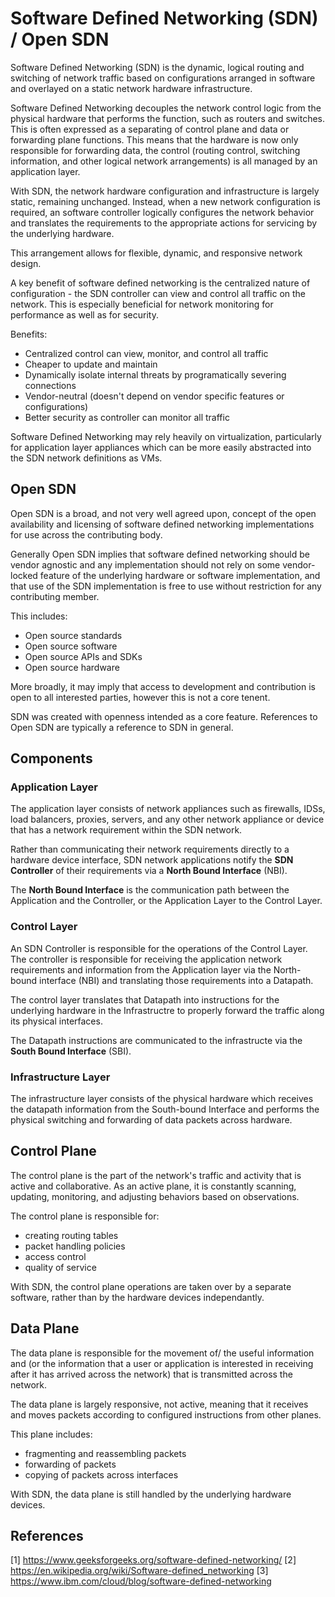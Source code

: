 # Software Defined Networking (SDN) / Open SDN

Software Defined Networking (SDN) is the dynamic, logical routing and switching of network traffic based on configurations arranged in software and overlayed on a static network hardware infrastructure.

Software Defined Networking decouples the network control logic from the physical hardware that performs the function, such as routers and switches. This is often expressed as a separating of control plane and data or forwarding plane functions. This means that the hardware is now only responsible for forwarding data, the control (routing control, switching information, and other logical network arrangements) is all managed by an application layer.

With SDN, the network hardware configuration and infrastructure is largely static, remaining unchanged. Instead, when a new network configuration is required, an software controller logically configures the network behavior and translates the requirements to the appropriate actions for servicing by the underlying hardware.

This arrangement allows for flexible, dynamic, and responsive network design. 

A key benefit of software defined networking is the centralized nature of configuration - the SDN controller can view and control all traffic on the network. This is especially beneficial for network monitoring for performance as well as for security.

Benefits:

* Centralized control can view, monitor, and control all traffic
* Cheaper to update and maintain
* Dynamically isolate internal threats by programatically severing connections
* Vendor-neutral (doesn't depend on vendor specific features or configurations)
* Better security as controller can monitor all traffic

Software Defined Networking may rely heavily on virtualization, particularly for application layer appliances which can be more easily abstracted into the SDN network definitions as VMs.

## Open SDN

Open SDN is a broad, and not very well agreed upon, concept of the open availability and licensing of software defined networking implementations for use across the contributing body.

Generally Open SDN implies that software defined networking should be vendor agnostic and any implementation should not rely on some vendor-locked feature of the underlying hardware or software implementation, and that use of the SDN implementation is free to use without restriction for any contributing member.

This includes:
* Open source standards
* Open source software
* Open source APIs and SDKs
* Open source hardware

More broadly, it may imply that access to development and contribution is open to all interested parties, however this is not a core tenent.

SDN was created with openness intended as a core feature. References to Open SDN are typically a reference to SDN in general.

## Components

### Application Layer

The application layer consists of network appliances such as firewalls, IDSs, load balancers, proxies, servers, and any other network appliance or device that has a network requirement within the SDN network.

Rather than communicating their network requirements directly to a hardware device interface, SDN network applications notify the **SDN Controller** of their requirements via a **North Bound Interface** (NBI).

The **North Bound Interface** is the communication path between the Application and the Controller, or the Application Layer to the Control Layer.

### Control Layer

An SDN Controller is responsible for the operations of the Control Layer. The controller is responsible for receiving the application network requirements and information from the Application layer via the North-bound interface (NBI) and translating those requirements into a Datapath.

The control layer translates that Datapath into instructions for the underlying hardware in the Infrastructre to properly forward the traffic along its physical interfaces.

The Datapath instructions are communicated to the infrastructe via the **South Bound Interface** (SBI).

### Infrastructure Layer

The infrastructure layer consists of the physical hardware which receives the datapath information from the South-bound Interface and performs the physical switching and forwarding of data packets across hardware.

## Control Plane

The control plane is the part of the network's traffic and activity that is active and collaborative. As an active plane, it is constantly scanning, updating, monitoring, and adjusting behaviors based on observations.

The control plane is responsible for:
* creating routing tables
* packet handling policies
* access control
* quality of service

With SDN, the control plane operations are taken over by a separate software, rather than by the hardware devices independantly.

## Data Plane

The data plane is responsible for the movement of/ the useful information and (or the information that a user or application is interested in receiving after it has arrived across the network) that is transmitted across the network.

The data plane is largely responsive, not active, meaning that it receives and moves packets according to configured instructions from other planes.

This plane includes:
* fragmenting and reassembling packets
* forwarding of packets
* copying of packets across interfaces

With SDN, the data plane is still handled by the underlying hardware devices.

## References

[1] https://www.geeksforgeeks.org/software-defined-networking/
[2] https://en.wikipedia.org/wiki/Software-defined_networking
[3] https://www.ibm.com/cloud/blog/software-defined-networking